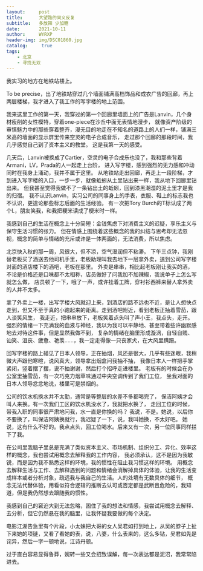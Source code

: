 ```yaml
---
layout:     post
title:      大望路的同义反复
subtitle:   多放辣 少加糖
date:       2021-10-11
author:     WYRXP
header-img: img/DSC01860.jpg
catalog: 	 true
tags:
    - 北京
    - 寻找无双
---
```



我实习的地方在地铁站楼上。

To be precise，出了地铁站穿过几个墙面铺满高档饰品和成衣广告的回廊，再上两层楼梯，我才进入了我工作的写字楼的地上范围。

我来这里工作的第一天，我穿过的第一个回廊里墙面上的广告是Lanvin，几个身材瘦削的女性模特，穿着one-piece在沙丘中面无表情地漫步，
就像资产阶级的审慎魅力中的那些穿着整齐，漫无目的地走在不知名的道路上的人们一样，铺满三米高的墙面的显示屏里传来空灵的电子合成音乐，
走过那个回廊的那段时间，我几乎感觉自己到了资本主义的教堂。
这是我第一天的感受。

几天后，Lanvin被换成了Cartier，空灵的电子合成乐也没了，我和那些背着Armani，LV，Prada的人一起走上台阶，
进入写字楼，感到强烈的无力感和冲动同时在我身上涌动，我并不属于这里。
从地铁站走出回廊，再走上一段阶梯，才到进入写字楼的入口，一步一步，就像蚯蚓从土里钻出来一样，我从地下回廊里钻出来。
但我甚至觉得我做不了一条钻出土的蚯蚓，回到漆黑潮湿的泥土里才是我的归宿。
我不认识Lanvin，实习公司的同事身上的手表，衣服、鞋上的标志我也不认识，更遑论那些标志后面的生活经验。
有一次把Tory Burch的T标认成了两个L，朋友笑我，和我把粳米读成了梗米时一样。

我感到自己的生活在概念上十分简短：金钱焦虑下对消费主义的迟疑，享乐主义与保守生活习惯的张力。
但在情感上围绕着这些概念的我的纠结与思考却无法忽视，概念的简单与情绪的充斥或许是一体两面的，无法消费，所以焦虑。

北京快入秋的那一周，风很大，但不凉，空气湿润但不粘滞。
下午三点钟，我刚替老板买了酒送去他司机手里，老板助理叫我去地下一层拿外卖，送到公司写字楼对面的酒店楼下的酒吧，老板在那里。
外卖是串串，相比起老板刚让我买的酒，不论是价格还是口味都不太相称，店员做好了问我加不加辣椒，我说单子上怎么写就怎么做，
店员顿了一下，哦了一声，或许挂着工牌，穿衬衫西裤来替人拿外卖的人并不太多。

拿了外卖上一楼，出写字楼大风就迎上来，到酒店的路不远也不近，是让人想快点走到，但又不至于真的小跑起来的距离。走到酒吧附近，看到老板正抽着雪茄，跟人谈笑风生，
我走近，把串串放下，老板笑着点头叫了声小王，我点头，走开。
强烈的情绪一下充满我的血液与神经，我以为我可以平静地、甚至带着些许幽默感地去对待这件事，但是显然我做不到，
复杂的情绪在脑里形成漩涡，自轻自贱、讪笑、沮丧、疲惫、艳羡……，我一定走得像一只丧家犬，在大风里蹒跚。

回写字楼的路上碰见了日本人领导，正在抽烟，风还是很大，几乎有些迷眼，我稍微大声跟他寒暄，说风真大，领导拿出烟盒问我抽不抽，
我像日本人一样把手掌紧闭，竖着摆了摆，说不抽谢谢，然后打个招呼走进楼里。
老板有的时候会在办公室里抽雪茄，有一次巧克力烟草味通过中央空调传到了我们工位，
坐我对面的日本人领导忿忿地说，楼里可是禁烟的。

公司的饮水机换水并不太勤，通常是等整层的水差不多都喝完了，
保洁阿姨才会叫人来换。有一次我们工区的饮水机没水了，我就把水换了，
走回工位的时候，带我入职的同事很严肃地问我，水一直是你换的吗？
我说，不是。她说，以后你不要换了，叫保洁阿姨换就行，我迟疑了一下，说，我叫她换，不太好吧。
她说，这有什么不好的。我点点头，回工位喝水。后来又有一次，另一位同事同样拦下了我。

在公司里我脑子里总是充满了类似资本主义、市场机制、组织分工、异化、效率这样的概念，我也尝试用概念去解释我的工作内容，
我必须承认，这不是因为我敏锐，而是因为我不熟悉这样的环境，我的惯性在阻止我习惯这样的环境。
用概念去解释生活与工作、去解释遇到的问题和情绪会消解掉具体的体验，让我的生活变成样本或者分析对象，疏远我与我自己的生活。人的处境有无数具体的细节，
概念无法代替体验，用看似符合逻辑的推断去认可或否定都是武断且危险的，我知道，但是我仍然想去跟随我的惯性。

我感到自己的窘迫大到无法忽略，困住了我的想法和情感，我尝试用概念去解释、去分析，但它仍然悬在我的脑里，让我怀疑我要做的每个决定。

电影江湖告急里有个片段，小太妹把大哥的女人吴君如打到地上，从吴的脖子上扯下来她的项链，又看了看她的表，说，八婆，什么表来的，这么多钻，吴君如先是诧异，然后一字一顿地说，江诗丹顿。

过于直白容易显得鲁莽，婉转一些又会招致误解，每一次表达都是泥沼，我常常陷进去。
